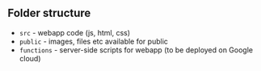 ## Folder structure

- `src` - webapp code (js, html, css)
- `public` - images, files etc available for public
- `functions` - server-side scripts for webapp (to be deployed on Google cloud)
